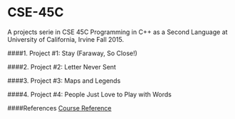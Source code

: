 # CSE-45C

A projects serie in CSE 45C Programming in C++ as a Second Language at University of California, Irvine Fall 2015.

####1. Project #1: Stay (Faraway, So Close!)

####2. Project #2: Letter Never Sent

####3. Project #3: Maps and Legends

####4. Project #4: People Just Love to Play with Words

####References
[Course Reference](http://www.ics.uci.edu/~thornton/ics45c/CourseReference.html)
